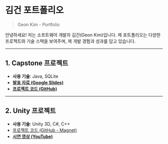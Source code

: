 # 김건 포트폴리오

> Geon Kim - Portfolio

안녕하세요! 저는 소프트웨어 개발자 김건(Geon Kim)입니다. 제 포트폴리오는 다양한 프로젝트와 기술 스택을 보여주며, 제 개발 경험과 성과를 담고 있습니다.

---

## 1. Capstone 프로젝트

- **사용 기술**: Java, SQLite
- **[발표 자료 (Google Slides)](https://docs.google.com/presentation/d/1G-2c29G0u4GUoyQaJVCSL8_lMhCTCuqOq7Gk3u_7kFc/edit?usp=sharing)**
- **[프로젝트 코드 (GitHub)](https://github.com/Rlarjs01/Capstone2024)**

---

## 2. Unity 프로젝트
- **사용 기술**: Unity 3D, C#, C++
- [프로젝트 코드 (GitHub - Magnet)](https://github.com/Rlarjs01/magnet) 
- **[시연 영상 (YouTube)](https://www.youtube.com/watch?v=CEXjVT-oWLc\&ab_channel=Chira)**

